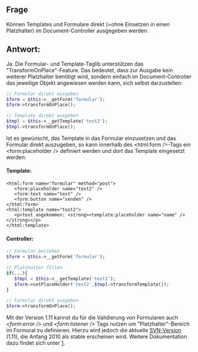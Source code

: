 ## Frage

Können Templates und Formulare direkt (=ohne Einsetzen in einen
Platzhalter) im Document-Controller ausgegeben werden.

## Antwort:

Ja. Die Formular- und Template-Taglib unterstützen das
"TransformOnPlace"-Feature. Das bedeutet, dass zur Ausgabe kein weiterer
Platzhalter benötigt wird, sondern einfach im Document-Controller das
jeweilige Objekt angewiesen werden kann, sich selbst darzustellen:

``` php
// Formular direkt ausgeben
$form = $this->__getForm('formular');
$form->transformOnPlace();

// Template direkt ausgeben
$tmpl = $this->__getTemplate('test2');
$tmpl->transformOnPlace();
```

Ist es gewünscht, das Template in das Formular einzusetzen und das
Formular direkt auszugeben, so kann innerhalb des <html:form />-Tags ein
<form:placeholder /> definiert werden und dort das Template eingesetzt
werden:

#### Template:

``` html4strict
<html:form name="formular" method="post">
   <form:placeholder name="test2" />
   <form:text name="text" />
   <form:button name="senden" />
</html:form>
<html:template name="test2">
   <p>text angekommen: <strong><template:placeholder name="name" /></strong></p>
</html:template>
```

#### Controller:

``` php
// Formular beziehen
$form = $this->__getForm('formular');

// Platzhalter füllen
if(...){
   $tmpl = $this->__getTemplate('test2');
   $form->setPlaceHolder('test2',$tmpl->transformTemplate());
}

// Formular direkt ausgeben
$form->transformOnPlace();
```

Mit der Version 1.11 kannst du für die Validierung von Formularen auch
*<form:error />* und *<form:listener />* Tags nutzen um
"Platzhalter"-Bereich im Formural zu definieren. Hierzu wird jedoch die
aktuelle [SVN-Version](/Struktur_des_APF-SVN_Repository "wikilink")
(1.11), die Anfang 2010 als stable erscheinen wird. Weitere
Dokumentation dazu findet sich unter
[1](http://adventure-php-framework.org/Seite/113-Formulare#3-18-Listener).
